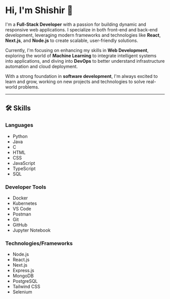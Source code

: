 # Hi, I'm Shishir 👋

I'm a **Full-Stack Developer** with a passion for building dynamic and responsive web applications. I specialize in both front-end and back-end development, leveraging modern frameworks and technologies like **React**, **Next.js**, and **Node.js** to create scalable, user-friendly solutions.

Currently, I'm focusing on enhancing my skills in **Web Development**, exploring the world of **Machine Learning** to integrate intelligent systems into applications, and diving into **DevOps** to better understand infrastructure automation and cloud deployment.

With a strong foundation in **software development**, I'm always excited to learn and grow, working on new projects and technologies to solve real-world problems.

---

## 🛠 Skills
### Languages
- Python
- Java
- C
- HTML
- CSS
- JavaScript
- TypeScript
- SQL

### Developer Tools
- Docker
- Kubernetes
- VS Code
- Postman
- Git
- GitHub
- Jupyter Notebook

### Technologies/Frameworks
- Node.js
- React.js
- Next.js
- Express.js
- MongoDB
- PostgreSQL
- Tailwind CSS
- Selenium
